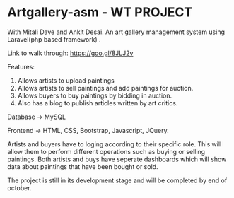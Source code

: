 # Artgallery-asm - WT PROJECT 
With Mitali Dave and Ankit Desai. 
An art gallery management system using Laravel(php based framework) .


Link to walk through: https://goo.gl/8JLJ2v


Features:
1. Allows artists to upload paintings
2. Allows artists to sell paintings and add paintings for auction.
3. Allows buyers to buy paintings by bidding in auction.
4. Also has a blog to publish articles written by art critics.

Database -> MySQL

Frontend -> HTML, CSS, Bootstrap, Javascript, JQuery.  

Artists and buyers have to loging according to their specific role. This will allow them to perform different operations such as buying or selling paintings. Both artists and buys have seperate dashboards which will show data about paintings that have been bought or sold. 

The project is still in its development stage and will be completed by end of october.  

